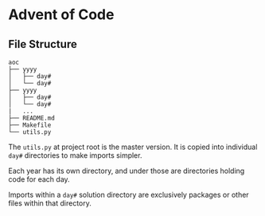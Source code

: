 # Advent of Code 

## File Structure 
```
aoc  
├── yyyy  
│   ├── day#  
│   └── day#  
├── yyyy 
│   ├── day#  
│   └── day#  
|   ...
├── README.md  
├── Makefile  
└── utils.py  
```

The `utils.py` at project root is the master version.
It is copied into individual `day#` directories to make imports simpler. 

Each year has its own directory, and under those are directories holding code for each day. 

Imports within a `day#` solution directory are exclusively packages or other files within that directory.